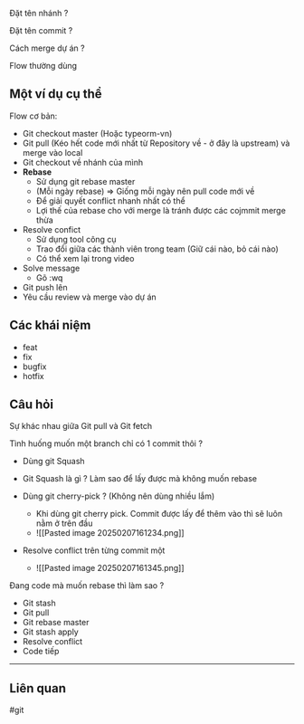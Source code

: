 
Đặt tên nhánh ?


Đặt tên commit ?


Cách merge dự án ?


Flow thường dùng 

## Một ví dụ cụ thể
Flow cơ bản:
+ Git checkout master (Hoặc typeorm-vn)
+ Git pull (Kéo hết code mới nhất từ Repository về - ở đây là upstream) và merge vào local
+ Git checkout về nhánh của mình
+ **Rebase**
	+ Sử dụng git rebase master
	+ (Mỗi ngày rebase) => Giống mỗi ngày nên pull code mới về
	+ Để giải quyết conflict nhanh nhất có thể
	+ Lợi thế của rebase cho với merge là tránh được các cojmmit merge thừa
+ Resolve confict
	+ Sử dụng tool công cụ
	+ Trao đổi giữa các thành viên trong team (Giữ cái nào, bỏ cái nào)
	+ Có thể xem lại trong video
+ Solve message
	+ Gõ :wq
+  Git push lên
+ Yêu cầu review và merge vào dự án


## Các khái niệm
+ feat
+ fix
+ bugfix
+ hotfix


## Câu hỏi

Sự khác nhau giữa Git pull và Git fetch

Tình huống muốn một branch chỉ có 1 commit thôi ?
+ Dùng git Squash
+ Git Squash là gì ?
Làm sao để lấy được mà không muốn rebase
+ Dùng git cherry-pick ? (Không nên dùng nhiều lắm)
	+ Khi dùng git cherry pick. Commit được lấy để thêm vào thì sẽ luôn nằm ở trên đầu
	+ ![[Pasted image 20250207161234.png]]

+ Resolve conflict trên từng commit một 
	+ ![[Pasted image 20250207161345.png]]

Đang code mà muốn rebase thì làm sao ?
+ Git stash
+ Git pull
+ Git rebase master
+ Git stash apply
+ Resolve conflict
+ Code tiếp

--- 
## Liên quan

#git

